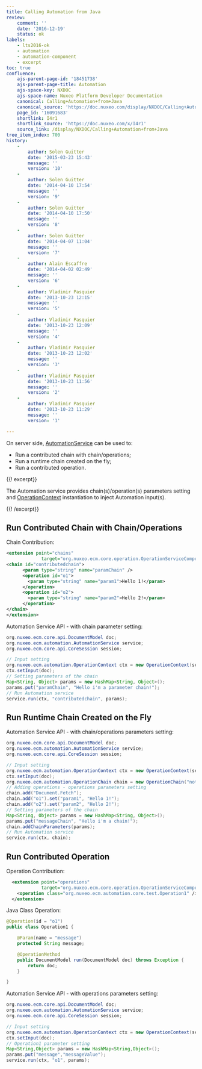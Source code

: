 ```yaml
---
title: Calling Automation from Java
review:
    comment: ''
    date: '2016-12-19'
    status: ok
labels:
    - lts2016-ok
    - automation
    - automation-component
    - excerpt
toc: true
confluence:
    ajs-parent-page-id: '18451738'
    ajs-parent-page-title: Automation
    ajs-space-key: NXDOC
    ajs-space-name: Nuxeo Platform Developer Documentation
    canonical: Calling+Automation+from+Java
    canonical_source: 'https://doc.nuxeo.com/display/NXDOC/Calling+Automation+from+Java'
    page_id: '16091683'
    shortlink: I4r1
    shortlink_source: 'https://doc.nuxeo.com/x/I4r1'
    source_link: /display/NXDOC/Calling+Automation+from+Java
tree_item_index: 700
history:
    -
        author: Solen Guitter
        date: '2015-03-23 15:43'
        message: ''
        version: '10'
    -
        author: Solen Guitter
        date: '2014-04-10 17:54'
        message: ''
        version: '9'
    -
        author: Solen Guitter
        date: '2014-04-10 17:50'
        message: ''
        version: '8'
    -
        author: Solen Guitter
        date: '2014-04-07 11:04'
        message: ''
        version: '7'
    -
        author: Alain Escaffre
        date: '2014-04-02 02:49'
        message: ''
        version: '6'
    -
        author: Vladimir Pasquier
        date: '2013-10-23 12:15'
        message: ''
        version: '5'
    -
        author: Vladimir Pasquier
        date: '2013-10-23 12:09'
        message: ''
        version: '4'
    -
        author: Vladimir Pasquier
        date: '2013-10-23 12:02'
        message: ''
        version: '3'
    -
        author: Vladimir Pasquier
        date: '2013-10-23 11:56'
        message: ''
        version: '2'
    -
        author: Vladimir Pasquier
        date: '2013-10-23 11:29'
        message: ''
        version: '1'

---
```

On server side, [AutomationService](http://community.nuxeo.com/api/nuxeo/5.8/javadoc/org/nuxeo/ecm/automation/AutomationService.html) can be used to:

*   Run a contributed chain with chain/operations;
*   Run a runtime chain created on the fly;
*   Run a contributed operation.

{{! excerpt}}

The Automation service provides chain(s)/operation(s) parameters setting and [OperationContext](http://community.nuxeo.com/api/nuxeo/5.8/javadoc/org/nuxeo/ecm/automation/OperationContext.html) instantiation to inject Automation input(s).

{{! /excerpt}}

## Run Contributed Chain with Chain/Operations

Chain Contribution:

```xml
<extension point="chains"
             target="org.nuxeo.ecm.core.operation.OperationServiceComponent">
<chain id="contributedchain">
      <param type="string" name="paramChain" />
      <operation id="o1">
        <param type="string" name="param1">Hello 1!</param>
      </operation>
      <operation id="o2">
        <param type="string" name="param2">Hello 2!</param>
      </operation>
</chain>
</extension>
```

Automation Service API - with chain parameter setting:

```java
org.nuxeo.ecm.core.api.DocumentModel doc;
org.nuxeo.ecm.automation.AutomationService service;
org.nuxeo.ecm.core.api.CoreSession session;

// Input setting
org.nuxeo.ecm.automation.OperationContext ctx = new OperationContext(session);
ctx.setInput(doc);
// Setting parameters of the chain
Map<String, Object> params = new HashMap<String, Object>();
params.put("paramChain", "Hello i'm a parameter chain!");
// Run Automation service
service.run(ctx, "contributedchain", params);
```

## Run Runtime Chain Created on the Fly

Automation Service API - with chain/operations parameters setting:

```java
org.nuxeo.ecm.core.api.DocumentModel doc;
org.nuxeo.ecm.automation.AutomationService service;
org.nuxeo.ecm.core.api.CoreSession session;

// Input setting
org.nuxeo.ecm.automation.OperationContext ctx = new OperationContext(session);
ctx.setInput(doc);
org.nuxeo.ecm.automation.OperationChain chain = new OperationChain("notRegisteredChain");
// Adding operations - operations parameters setting
chain.add("Document.Fetch");
chain.add("o1").set("param1", "Hello 1!");
chain.add("o2").set("param2", "Hello 2!");
// Setting parameters of the chain
Map<String, Object> params = new HashMap<String, Object>();
params.put("messageChain", "Hello i'm a chain!");
chain.addChainParameters(params);
// Run Automation service
service.run(ctx, chain);
```

## Run Contributed Operation

Operation Contribution:

```xml
  <extension point="operations"
             target="org.nuxeo.ecm.core.operation.OperationServiceComponent">
    <operation class="org.nuxeo.ecm.automation.core.test.Operation1" />
  </extension>
```

Java Class Operation:

```java
@Operation(id = "o1")
public class Operation1 {

    @Param(name = "message")
    protected String message;

    @OperationMethod
    public DocumentModel run(DocumentModel doc) throws Exception {
        return doc;
    }

}
```

Automation Service API - with operations parameters setting:

```java
org.nuxeo.ecm.core.api.DocumentModel doc;
org.nuxeo.ecm.automation.AutomationService service;
org.nuxeo.ecm.core.api.CoreSession session;

// Input setting
org.nuxeo.ecm.automation.OperationContext ctx = new OperationContext(session);
ctx.setInput(doc);
// Operation1 parameter setting
Map<String,Object> params = new HashMap<String,Object>();
params.put("message","messageValue");
service.run(ctx, "o1", params);
```

&nbsp;
